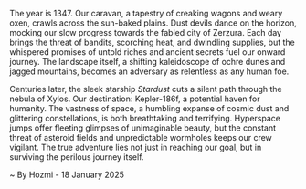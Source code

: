 
The year is 1347.  Our caravan, a tapestry of creaking wagons and weary oxen, crawls across the sun-baked plains.  Dust devils dance on the horizon, mocking our slow progress towards the fabled city of Zerzura.  Each day brings the threat of bandits, scorching heat, and dwindling supplies, but the whispered promises of untold riches and ancient secrets fuel our onward journey.  The landscape itself, a shifting kaleidoscope of ochre dunes and jagged mountains, becomes an adversary as relentless as any human foe.


Centuries later, the sleek starship *Stardust* cuts a silent path through the nebula of Xylos.  Our destination: Kepler-186f, a potential haven for humanity.  The vastness of space, a humbling expanse of cosmic dust and glittering constellations, is both breathtaking and terrifying.  Hyperspace jumps offer fleeting glimpses of unimaginable beauty, but the constant threat of asteroid fields and unpredictable wormholes keeps our crew vigilant.  The true adventure lies not just in reaching our goal, but in surviving the perilous journey itself.

~ By Hozmi - 18 January 2025
